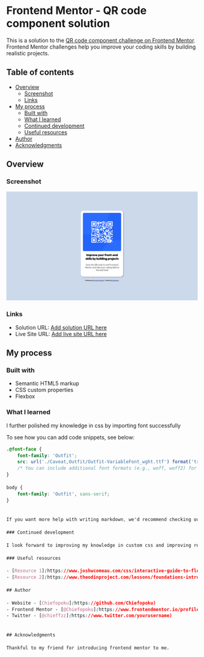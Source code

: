 # Frontend Mentor - QR code component solution

This is a solution to the [QR code component challenge on Frontend Mentor](https://www.frontendmentor.io/challenges/qr-code-component-iux_sIO_H). Frontend Mentor challenges help you improve your coding skills by building realistic projects. 

## Table of contents

- [Overview](#overview)
  - [Screenshot](#screenshot)
  - [Links](#links)
- [My process](#my-process)
  - [Built with](#built-with)
  - [What I learned](#what-i-learned)
  - [Continued development](#continued-development)
  - [Useful resources](#useful-resources)
- [Author](#author)
- [Acknowledgments](#acknowledgments)


## Overview

### Screenshot

![](./Screenshot%202024-03-07%20at%2013.12.19.png)

### Links

- Solution URL: [Add solution URL here](https://your-solution-url.com)
- Live Site URL: [Add live site URL here](https://your-live-site-url.com)

## My process

### Built with

- Semantic HTML5 markup
- CSS custom properties
- Flexbox


### What I learned

I further polished my knowledge in css by importing font successfully 

To see how you can add code snippets, see below:

```css
.@font-face {
    font-family: 'Outfit';
    src: url('./Caveat,Outfit/Outfit-VariableFont_wght.ttf') format('truetype');
    /* You can include additional font formats (e.g., woff, woff2) for better browser compatibility */
}

body {
    font-family: 'Outfit', sans-serif; 
}


If you want more help with writing markdown, we'd recommend checking out [The Markdown Guide](https://www.markdownguide.org/) to learn more.

### Continued development

I look forward to improving my knowledge in custom css and improving readability of my code

### Useful resources

- [Resource 1](https://www.joshwcomeau.com/css/interactive-guide-to-flexbox/) - This helped me with positioning of divs and other css customizations. I really liked the information and study guide provided by this site and will use it going forward.
- [Resource 2](https://www.theodinproject.com/lessons/foundations-intro-to-css) - This is an amazing website with tons of resources and practice guides which helped me finally understand html tags. I'd recommend it to anyone still learning this concept.

## Author

- Website - [Chiefopoku](https://github.com/Chiefopoku)
- Frontend Mentor - [@Chiefopoku](https://www.frontendmentor.io/profile/Chiefopoku)
- Twitter - [@chieffzz](https://www.twitter.com/yourusername)


## Acknowledgments

Thankful to my friend for introducing frontend mentor to me.


